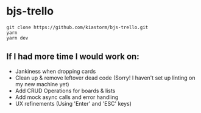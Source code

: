# bjs-trello


```
git clone https://github.com/kiastorm/bjs-trello.git
yarn
yarn dev
```


## If I had more time I would work on:
- Jankiness when dropping cards
- Clean up & remove leftover dead code (Sorry! I haven't set up linting on my new machine yet)
- Add CRUD Operations for boards & lists
- Add mock async calls and error handling
- UX refinements (Using 'Enter' and 'ESC' keys)
